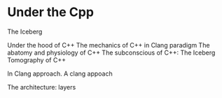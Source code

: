 # Under the Cpp
The Iceberg

Under the hood of C++
The mechanics of C++ in Clang paradigm
The abatomy and physiology of C++
The subconscious of C++: The Iceberg
Tomography of C++

In Clang approach.
A clang appoach

The architecture: layers
